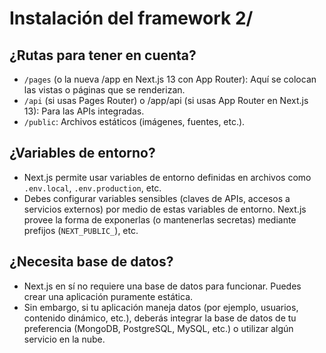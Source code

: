 # Instalación del framework 2/

## ¿Rutas para tener en cuenta?

- `/pages` (o la nueva /app en Next.js 13 con App Router): Aquí se colocan las vistas o páginas que se renderizan.
- `/api` (si usas Pages Router) o /app/api (si usas App Router en Next.js 13): Para las APIs integradas.
- `/public`: Archivos estáticos (imágenes, fuentes, etc.).

## ¿Variables de entorno?

- Next.js permite usar variables de entorno definidas en archivos como `.env.local`, `.env.production`, etc.
- Debes configurar variables sensibles (claves de APIs, accesos a servicios externos) por medio de estas variables de entorno. Next.js provee la forma de exponerlas (o mantenerlas secretas) mediante prefijos (`NEXT_PUBLIC_`), etc.


## ¿Necesita base de datos?

- Next.js en sí no requiere una base de datos para funcionar. Puedes crear una aplicación puramente estática.
- Sin embargo, si tu aplicación maneja datos (por ejemplo, usuarios, contenido dinámico, etc.), deberás integrar la base de datos de tu preferencia (MongoDB, PostgreSQL, MySQL, etc.) o utilizar algún servicio en la nube.
